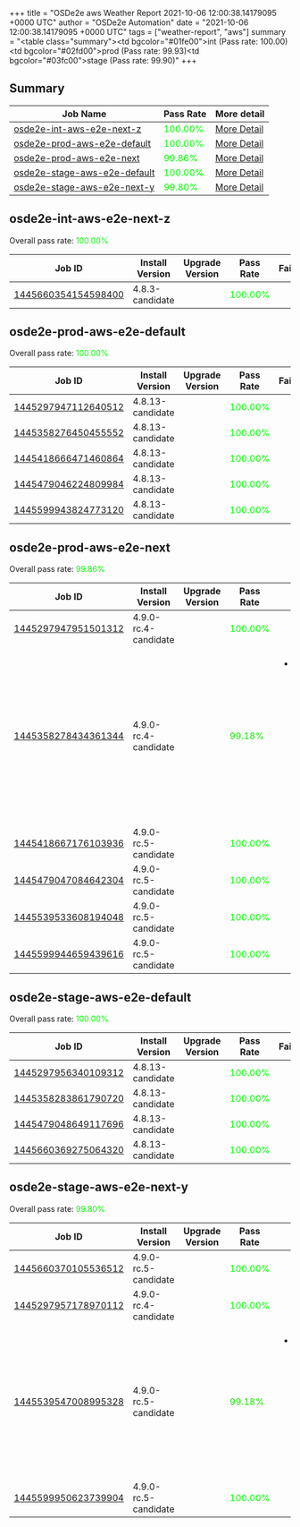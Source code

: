 +++
title = "OSDe2e aws Weather Report 2021-10-06 12:00:38.14179095 +0000 UTC"
author = "OSDe2e Automation"
date = "2021-10-06 12:00:38.14179095 +0000 UTC"
tags = ["weather-report", "aws"]
summary = "<table class=\"summary\"><tr><td bgcolor=\"#01fe00\"></td><td>int (Pass rate: 100.00)</td></tr><tr><td bgcolor=\"#02fd00\"></td><td>prod (Pass rate: 99.93)</td></tr><tr><td bgcolor=\"#03fc00\"></td><td>stage (Pass rate: 99.90)</td></tr></table>"
+++
## Summary

| Job Name | Pass Rate | More detail |
|----------|-----------|-------------|
|[osde2e-int-aws-e2e-next-z](https://prow.ci.openshift.org/?job=osde2e-int-aws-e2e-next-z)| <span style="color:#01fe00;">100.00%</span>|[More Detail](#osde2e-int-aws-e2e-next-z)|
|[osde2e-prod-aws-e2e-default](https://prow.ci.openshift.org/?job=osde2e-prod-aws-e2e-default)| <span style="color:#01fe00;">100.00%</span>|[More Detail](#osde2e-prod-aws-e2e-default)|
|[osde2e-prod-aws-e2e-next](https://prow.ci.openshift.org/?job=osde2e-prod-aws-e2e-next)| <span style="color:#04fb00;">99.86%</span>|[More Detail](#osde2e-prod-aws-e2e-next)|
|[osde2e-stage-aws-e2e-default](https://prow.ci.openshift.org/?job=osde2e-stage-aws-e2e-default)| <span style="color:#01fe00;">100.00%</span>|[More Detail](#osde2e-stage-aws-e2e-default)|
|[osde2e-stage-aws-e2e-next-y](https://prow.ci.openshift.org/?job=osde2e-stage-aws-e2e-next-y)| <span style="color:#06f900;">99.80%</span>|[More Detail](#osde2e-stage-aws-e2e-next-y)|



## osde2e-int-aws-e2e-next-z

Overall pass rate: <span style="color:#01fe00;">100.00%</span>

| Job ID | Install Version | Upgrade Version | Pass Rate | Failures |
|--------|-----------------|-----------------|-----------|----------|
[1445660354154598400](https://prow.ci.openshift.org/view/gs/origin-ci-test/logs/osde2e-int-aws-e2e-next-z/1445660354154598400) | 4.8.3-candidate |  | <span style="color:#01fe00;">100.00%</span>|



## osde2e-prod-aws-e2e-default

Overall pass rate: <span style="color:#01fe00;">100.00%</span>

| Job ID | Install Version | Upgrade Version | Pass Rate | Failures |
|--------|-----------------|-----------------|-----------|----------|
[1445297947112640512](https://prow.ci.openshift.org/view/gs/origin-ci-test/logs/osde2e-prod-aws-e2e-default/1445297947112640512) | 4.8.13-candidate |  | <span style="color:#01fe00;">100.00%</span>|
[1445358276450455552](https://prow.ci.openshift.org/view/gs/origin-ci-test/logs/osde2e-prod-aws-e2e-default/1445358276450455552) | 4.8.13-candidate |  | <span style="color:#01fe00;">100.00%</span>|
[1445418666471460864](https://prow.ci.openshift.org/view/gs/origin-ci-test/logs/osde2e-prod-aws-e2e-default/1445418666471460864) | 4.8.13-candidate |  | <span style="color:#01fe00;">100.00%</span>|
[1445479046224809984](https://prow.ci.openshift.org/view/gs/origin-ci-test/logs/osde2e-prod-aws-e2e-default/1445479046224809984) | 4.8.13-candidate |  | <span style="color:#01fe00;">100.00%</span>|
[1445599943824773120](https://prow.ci.openshift.org/view/gs/origin-ci-test/logs/osde2e-prod-aws-e2e-default/1445599943824773120) | 4.8.13-candidate |  | <span style="color:#01fe00;">100.00%</span>|



## osde2e-prod-aws-e2e-next

Overall pass rate: <span style="color:#04fb00;">99.86%</span>

| Job ID | Install Version | Upgrade Version | Pass Rate | Failures |
|--------|-----------------|-----------------|-----------|----------|
[1445297947951501312](https://prow.ci.openshift.org/view/gs/origin-ci-test/logs/osde2e-prod-aws-e2e-next/1445297947951501312) | 4.9.0-rc.4-candidate |  | <span style="color:#01fe00;">100.00%</span>|
[1445358278434361344](https://prow.ci.openshift.org/view/gs/origin-ci-test/logs/osde2e-prod-aws-e2e-next/1445358278434361344) | 4.9.0-rc.4-candidate |  | <span style="color:#15ea00;">99.18%</span>|<ul><li>[install] [Suite: operators] [OSD] Splunk Forwarder Operator Operator Upgrade should upgrade from the replaced version</li></ul>
[1445418667176103936](https://prow.ci.openshift.org/view/gs/origin-ci-test/logs/osde2e-prod-aws-e2e-next/1445418667176103936) | 4.9.0-rc.5-candidate |  | <span style="color:#01fe00;">100.00%</span>|
[1445479047084642304](https://prow.ci.openshift.org/view/gs/origin-ci-test/logs/osde2e-prod-aws-e2e-next/1445479047084642304) | 4.9.0-rc.5-candidate |  | <span style="color:#01fe00;">100.00%</span>|
[1445539533608194048](https://prow.ci.openshift.org/view/gs/origin-ci-test/logs/osde2e-prod-aws-e2e-next/1445539533608194048) | 4.9.0-rc.5-candidate |  | <span style="color:#01fe00;">100.00%</span>|
[1445599944659439616](https://prow.ci.openshift.org/view/gs/origin-ci-test/logs/osde2e-prod-aws-e2e-next/1445599944659439616) | 4.9.0-rc.5-candidate |  | <span style="color:#01fe00;">100.00%</span>|



## osde2e-stage-aws-e2e-default

Overall pass rate: <span style="color:#01fe00;">100.00%</span>

| Job ID | Install Version | Upgrade Version | Pass Rate | Failures |
|--------|-----------------|-----------------|-----------|----------|
[1445297956340109312](https://prow.ci.openshift.org/view/gs/origin-ci-test/logs/osde2e-stage-aws-e2e-default/1445297956340109312) | 4.8.13-candidate |  | <span style="color:#01fe00;">100.00%</span>|
[1445358283861790720](https://prow.ci.openshift.org/view/gs/origin-ci-test/logs/osde2e-stage-aws-e2e-default/1445358283861790720) | 4.8.13-candidate |  | <span style="color:#01fe00;">100.00%</span>|
[1445479048649117696](https://prow.ci.openshift.org/view/gs/origin-ci-test/logs/osde2e-stage-aws-e2e-default/1445479048649117696) | 4.8.13-candidate |  | <span style="color:#01fe00;">100.00%</span>|
[1445660369275064320](https://prow.ci.openshift.org/view/gs/origin-ci-test/logs/osde2e-stage-aws-e2e-default/1445660369275064320) | 4.8.13-candidate |  | <span style="color:#01fe00;">100.00%</span>|



## osde2e-stage-aws-e2e-next-y

Overall pass rate: <span style="color:#06f900;">99.80%</span>

| Job ID | Install Version | Upgrade Version | Pass Rate | Failures |
|--------|-----------------|-----------------|-----------|----------|
[1445660370105536512](https://prow.ci.openshift.org/view/gs/origin-ci-test/logs/osde2e-stage-aws-e2e-next-y/1445660370105536512) | 4.9.0-rc.5-candidate |  | <span style="color:#01fe00;">100.00%</span>|
[1445297957178970112](https://prow.ci.openshift.org/view/gs/origin-ci-test/logs/osde2e-stage-aws-e2e-next-y/1445297957178970112) | 4.9.0-rc.4-candidate |  | <span style="color:#01fe00;">100.00%</span>|
[1445539547008995328](https://prow.ci.openshift.org/view/gs/origin-ci-test/logs/osde2e-stage-aws-e2e-next-y/1445539547008995328) | 4.9.0-rc.5-candidate |  | <span style="color:#15ea00;">99.18%</span>|<ul><li>[install] [Suite: e2e] [OSD] OCM Quay Fallback uses a quay mirror when quay is unavailable</li></ul>
[1445599950623739904](https://prow.ci.openshift.org/view/gs/origin-ci-test/logs/osde2e-stage-aws-e2e-next-y/1445599950623739904) | 4.9.0-rc.5-candidate |  | <span style="color:#01fe00;">100.00%</span>|




